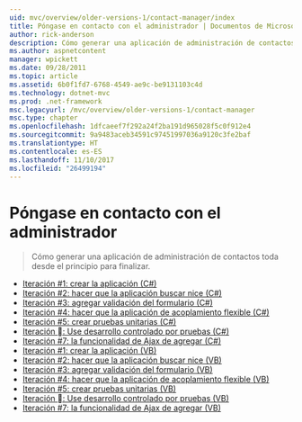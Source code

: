 ```yaml
---
uid: mvc/overview/older-versions-1/contact-manager/index
title: Póngase en contacto con el administrador | Documentos de Microsoft
author: rick-anderson
description: Cómo generar una aplicación de administración de contactos toda desde el principio para finalizar.
ms.author: aspnetcontent
manager: wpickett
ms.date: 09/28/2011
ms.topic: article
ms.assetid: 6b0f1fd7-6768-4549-ae9c-be9131103c4d
ms.technology: dotnet-mvc
ms.prod: .net-framework
msc.legacyurl: /mvc/overview/older-versions-1/contact-manager
msc.type: chapter
ms.openlocfilehash: 1dfcaeef7f292a24f2ba191d965028f5c0f912e4
ms.sourcegitcommit: 9a9483aceb34591c97451997036a9120c3fe2baf
ms.translationtype: HT
ms.contentlocale: es-ES
ms.lasthandoff: 11/10/2017
ms.locfileid: "26499194"
---
```

<a name="contact-manager"></a>Póngase en contacto con el administrador
====================
> Cómo generar una aplicación de administración de contactos toda desde el principio para finalizar.


- [Iteración #1: crear la aplicación (C#)](iteration-1-create-the-application-cs.md)
- [Iteración #2: hacer que la aplicación buscar nice (C#)](iteration-2-make-the-application-look-nice-cs.md)
- [Iteración #3: agregar validación del formulario (C#)](iteration-3-add-form-validation-cs.md)
- [Iteración #4: hacer que la aplicación de acoplamiento flexible (C#)](iteration-4-make-the-application-loosely-coupled-cs.md)
- [Iteración #5: crear pruebas unitarias (C#)](iteration-5-create-unit-tests-cs.md)
- [Iteración &#6;: Use desarrollo controlado por pruebas (C#)](iteration-6-use-test-driven-development-cs.md)
- [Iteración #7: la funcionalidad de Ajax de agregar (C#)](iteration-7-add-ajax-functionality-cs.md)
- [Iteración #1: crear la aplicación (VB)](iteration-1-create-the-application-vb.md)
- [Iteración #2: hacer que la aplicación buscar nice (VB)](iteration-2-make-the-application-look-nice-vb.md)
- [Iteración #3: agregar validación del formulario (VB)](iteration-3-add-form-validation-vb.md)
- [Iteración #4: hacer que la aplicación de acoplamiento flexible (VB)](iteration-4-make-the-application-loosely-coupled-vb.md)
- [Iteración #5: crear pruebas unitarias (VB)](iteration-5-create-unit-tests-vb.md)
- [Iteración &#6;: Use desarrollo controlado por pruebas (VB)](iteration-6-use-test-driven-development-vb.md)
- [Iteración #7: la funcionalidad de Ajax de agregar (VB)](iteration-7-add-ajax-functionality-vb.md)
